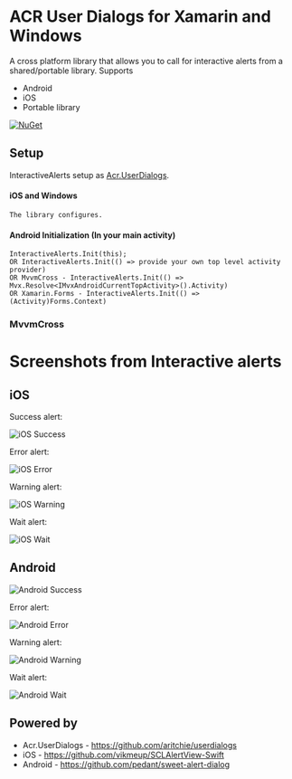 # ACR User Dialogs for Xamarin and Windows

A cross platform library that allows you to call for interactive alerts from a shared/portable library.
Supports 
* Android
* iOS
* Portable library

[![NuGet](https://img.shields.io/badge/InteractiveAlerts-0.1.3-brightgreen.svg)](https://www.nuget.org/packages/InteractiveAlerts/)

## Setup

InteractiveAlerts setup as [Acr.UserDialogs](https://github.com/aritchie/userdialogs).

#### iOS and Windows

    The library configures.

#### Android Initialization (In your main activity)

    InteractiveAlerts.Init(this);
    OR InteractiveAlerts.Init(() => provide your own top level activity provider)
    OR MvvmCross - InteractiveAlerts.Init(() => Mvx.Resolve<IMvxAndroidCurrentTopActivity>().Activity)
    OR Xamarin.Forms - InteractiveAlerts.Init(() => (Activity)Forms.Context)

### MvvmCross

# Screenshots from Interactive alerts

## iOS

Success alert:

![iOS Success](docs/screenshots/ios-success.png)

Error alert:

![iOS Error](docs/screenshots/ios-error.png)

Warning alert:

![iOS Warning](docs/screenshots/ios-warning.png)

Wait alert:

![iOS Wait](docs/screenshots/ios-wait.png)

## Android

![Android Success](docs/screenshots/android-success.png) 

Error alert:

![Android Error](docs/screenshots/android-error.png)

Warning alert:

![Android Warning](docs/screenshots/android-warning.png)

Wait alert:

![Android Wait](docs/screenshots/android-wait.png)

## Powered by
* Acr.UserDialogs - https://github.com/aritchie/userdialogs
* iOS - https://github.com/vikmeup/SCLAlertView-Swift
* Android - https://github.com/pedant/sweet-alert-dialog
